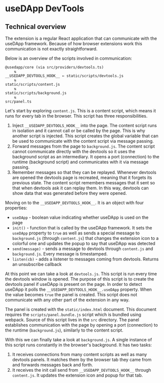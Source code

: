 # useDApp DevTools

## Technical overview

The extension is a regular React application that can communicate with the useDApp framework. Because of how browser extensions work this communication is not exactly straightforward.

Below is an overview of the scripts involved in communication:

```
@usedapp/core (via src/providers/devtools.ts)
    ⇅
__USEDAPP_DEVTOOLS_HOOK__ ← static/scripts/devtools.js
    ⇅
static/scripts/content.js
    ⇅
static/scripts/background.js
    ⇅
src/panel.ts
```

Let's start by exploring `content.js`. This is a content script, which means it runs for every tab in the browser. This script has three responsibilities.

1. Inject `__USEDAPP_DEVTOOLS_HOOK__` into the page. The content script runs in isolation and it cannot call or be called by the page. This is why another script is injected. This script creates the global variable that can be used to communicate with the content script via message passing.
2. Forward messages from the page to `background.js`. The content script cannot communicate directly with the devtools so it uses the background script as an intermediary. It opens a port (connection) to the runtime (background script) and communicates with it via message passing.
3. Remember messages so that they can be replayed. Whenever devtools are opened the devtools page is recreated, meaning that it forgets its previous state. The content script remembers messages that it sent so that when devtools ask it can replay them. In this way, devtools can show data that was generated before they were opened.

Moving on to the `__USEDAPP_DEVTOOLS_HOOK__`. It is an object with four properties:

- `useDApp` - boolean value indicating whether useDApp is used on the page
- `init()` - function that is called by the useDApp framework. It sets the `useDApp` property to `true` as well as sends a special message to `background.js` (through `content.js`) that changes the extension icon to a colorful one and updates the popup to say that useDApp was detected
- `send(message)` - sends a message to devtools through `content.js` and `background.js`. Every message is timestamped.
- `listen(cb)` - adds a listener to messages coming from devtools. Returns an unsubscribe callback

At this point we can take a look at `devtools.js`. This script is run every time the devtools window is opened. The purpose of this script is to create the devtools panel if useDApp is present on the page. In order to detect useDApp it polls the `__USEDAPP_DEVTOOLS_HOOK__.useDApp` property. When the value becomes `true` the panel is created. This script does not communicate with any other part of the extension in any way.

The panel is created with the `static/index.html` document. This document requires the `scripts/panel.bundle.js` script which is bundled using webpack. Source of this script lives in the `src` directory. The panel establishes communication with the page by opening a port (connection) to the runtime (`background.js`), similarly to the content script.

With this we can finally take a look at `background.js`. A single instance of this script runs constantly in the browser's background. It has two tasks:

1. It receives connections from many content scripts as well as many devtools panels. It matches them by the browser tab they came from and forwards messages back and forth.
2. It receives the init call send from `__USEDAPP_DEVTOOLS_HOOK__` through `content.js`. It updates the extension icon and popup for that tab.
